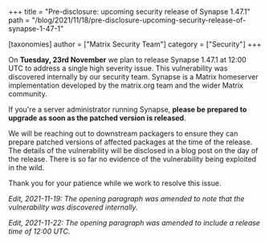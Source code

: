 +++
title = "Pre-disclosure: upcoming security release of Synapse 1.47.1"
path = "/blog/2021/11/18/pre-disclosure-upcoming-security-release-of-synapse-1-47-1"

[taxonomies]
author = ["Matrix Security Team"]
category = ["Security"]
+++

On **Tuesday, 23rd November** we plan to release Synapse 1.47.1 at 12:00 UTC to address a single high severity issue. This vulnerability was discovered internally by our security team. Synapse is a Matrix homeserver implementation developed by the matrix.org team and the wider Matrix community.

If you're a server administrator running Synapse, **please be prepared to upgrade as soon as the patched version is released**.

We will be reaching out to downstream packagers to ensure they can prepare patched versions of affected packages at the time of the release. The details of the vulnerability will be disclosed in a blog post on the day of the release. There is so far no evidence of the vulnerability being exploited in the wild.

Thank you for your patience while we work to resolve this issue.

_Edit, 2021-11-19: The opening paragraph was amended to note that the vulnerability was discovered internally._

_Edit, 2021-11-22: The opening paragraph was amended to include a release time of 12:00 UTC._
